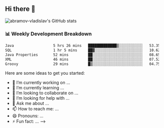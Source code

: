 ## Hi there 👋
![abramov-vladislav's GitHub stats](https://github-readme-stats.vercel.app/api?username=abramov-vladislav&theme=dark&show_icons=true)

### 📊 Weekly Development Breakdown

<!--START_SECTION:waka-->

```txt
Java                  5 hrs 26 mins   █████████████▒░░░░░░░░░░░   53.35 %
SQL                   1 hr 5 mins     ██▓░░░░░░░░░░░░░░░░░░░░░░   10.62 %
Java Properties       52 mins         ██░░░░░░░░░░░░░░░░░░░░░░░   08.65 %
XML                   46 mins         ██░░░░░░░░░░░░░░░░░░░░░░░   07.52 %
Groovy                29 mins         █▒░░░░░░░░░░░░░░░░░░░░░░░   04.75 %
```

<!--END_SECTION:waka-->


Here are some ideas to get you started:

- 🔭 I’m currently working on ...
- 🌱 I’m currently learning ...
- 👯 I’m looking to collaborate on ...
- 🤔 I’m looking for help with ...
- 💬 Ask me about ...
- 📫 How to reach me: ...
- 😄 Pronouns: ...
- ⚡ Fun fact: ...
-->
